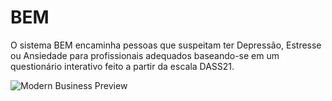 # BEM 

O sistema BEM encaminha pessoas que suspeitam ter Depressão, Estresse ou Ansiedade para profissionais adequados baseando-se em um questionário interativo feito a partir da escala DASS21.

![Modern Business Preview](https://scontent.frec10-1.fna.fbcdn.net/v/t1.0-9/23658499_1097314667071685_648933883257232680_n.jpg?oh=8e16c8c3bdfedff287355032d755447b&oe=5A8A6A9E)



